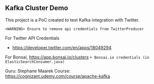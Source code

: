 ## Kafka Cluster Demo

This project is a PoC created to test Kafka integration with Twitter.

`<WARNING> Ensure to remove api credentials from TwitterProducer`


For Twitter API Credentials
* https://developer.twitter.com/en/apps/18049294

For Bonsai, 
https://app.bonsai.io/clusters
`+ Bonsai.io credentials (in ElasticSearchConsumer.java)`

Guru: Stephane Maarek
Course: https://cognizant.udemy.com/course/apache-kafka